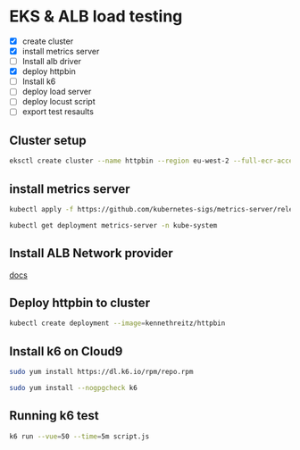 # EKS & ALB load testing

- [x] create cluster
- [x] install metrics server
- [ ] Install alb driver
- [x] deploy httpbin
- [ ] Install k6
- [ ] deploy load server
- [ ] deploy locust script
- [ ] export test resaults

## Cluster setup

```sh
eksctl create cluster --name httpbin --region eu-west-2 --full-ecr-access --fargate
```

## install metrics server

```sh
kubectl apply -f https://github.com/kubernetes-sigs/metrics-server/releases/latest/download/components.yaml

kubectl get deployment metrics-server -n kube-system
```

## Install ALB Network provider

[docs](https://docs.aws.amazon.com/eks/latest/userguide/aws-load-balancer-controller.html)

## Deploy httpbin to cluster

```sh
kubectl create deployment --image=kennethreitz/httpbin
```

## Install k6 on Cloud9
```sh
sudo yum install https://dl.k6.io/rpm/repo.rpm

sudo yum install --nogpgcheck k6
```

## Running k6 test
```sh
k6 run --vue=50 --time=5m script.js
```